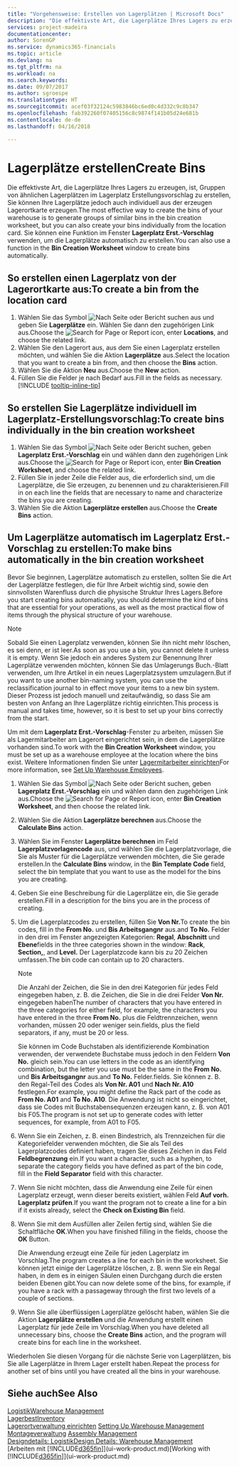 ```yaml
---
title: "Vorgehensweise: Erstellen von Lagerplätzen | Microsoft Docs"
description: "Die effektivste Art, die Lagerplätze Ihres Lagers zu erzeugen, ist, Gruppen von ähnlichen Lagerplätzen im Lagerplatz Erstellungsvorschlag zu erstellen, Sie können Ihre Lagerplätze jedoch auch individuell erzeugen."
services: project-madeira
documentationcenter: 
author: SorenGP
ms.service: dynamics365-financials
ms.topic: article
ms.devlang: na
ms.tgt_pltfrm: na
ms.workload: na
ms.search.keywords: 
ms.date: 09/07/2017
ms.author: sgroespe
ms.translationtype: HT
ms.sourcegitcommit: acef03f32124c5983846bc6ed0c4d332c9c8b347
ms.openlocfilehash: fab392260f07405156c8c9874f141b05d24e681b
ms.contentlocale: de-de
ms.lasthandoff: 04/16/2018

---
```

# <a name="create-bins"></a><span data-ttu-id="bda09-103">Lagerplätze erstellen</span><span class="sxs-lookup"><span data-stu-id="bda09-103">Create Bins</span></span>
<span data-ttu-id="bda09-104">Die effektivste Art, die Lagerplätze Ihres Lagers zu erzeugen, ist, Gruppen von ähnlichen Lagerplätzen im Lagerplatz Erstellungsvorschlag zu erstellen, Sie können Ihre Lagerplätze jedoch auch individuell aus der erzeugen Lagerortkarte erzeugen.</span><span class="sxs-lookup"><span data-stu-id="bda09-104">The most effective way to create the bins of your warehouse is to generate groups of similar bins in the bin creation worksheet, but you can also create your bins individually from the location card.</span></span> <span data-ttu-id="bda09-105">Sie können eine Funktion im Fenster **Lagerplatz Erst.-Vorschlag** verwenden, um die Lagerplätze automatisch zu erstellen.</span><span class="sxs-lookup"><span data-stu-id="bda09-105">You can also use a function in the **Bin Creation Worksheet** window to create bins automatically.</span></span>  

## <a name="to-create-a-bin-from-the-location-card"></a><span data-ttu-id="bda09-106">So erstellen einen Lagerplatz von der Lagerortkarte aus:</span><span class="sxs-lookup"><span data-stu-id="bda09-106">To create a bin from the location card</span></span>  
1. <span data-ttu-id="bda09-107">Wählen Sie das Symbol ![Nach Seite oder Bericht suchen](media/ui-search/search_small.png "Nach Seite oder Bericht suchen") aus und geben Sie **Lagerplätze** ein. Wählen Sie dann den zugehörigen Link aus.</span><span class="sxs-lookup"><span data-stu-id="bda09-107">Choose the ![Search for Page or Report](media/ui-search/search_small.png "Search for Page or Report icon") icon, enter **Locations**, and choose the related link.</span></span>  
2. <span data-ttu-id="bda09-108">Wählen Sie den Lagerort aus, aus dem Sie einen Lagerplatz erstellen möchten, und wählen Sie die Aktion **Lagerplätze** aus.</span><span class="sxs-lookup"><span data-stu-id="bda09-108">Select the location that you want to create a bin from, and then choose the **Bins** action.</span></span>  
3. <span data-ttu-id="bda09-109">Wählen Sie die Aktion **Neu** aus.</span><span class="sxs-lookup"><span data-stu-id="bda09-109">Choose the **New** action.</span></span>
4. <span data-ttu-id="bda09-110">Füllen Sie die Felder je nach Bedarf aus.</span><span class="sxs-lookup"><span data-stu-id="bda09-110">Fill in the fields as necessary.</span></span> [!INCLUDE [tooltip-inline-tip](includes/tooltip-inline-tip_md.md)]  

## <a name="to-create-bins-individually-in-the-bin-creation-worksheet"></a><span data-ttu-id="bda09-111">So erstellen Sie Lagerplätze individuell im Lagerplatz-Erstellungsvorschlag:</span><span class="sxs-lookup"><span data-stu-id="bda09-111">To create bins individually in the bin creation worksheet</span></span>  
1.  <span data-ttu-id="bda09-112">Wählen Sie das Symbol ![Nach Seite oder Bericht suchen](media/ui-search/search_small.png "Nach Seite oder Bericht suchen"), geben **Lagerplatz Erst.-Vorschlag** ein und wählen dann den zugehörigen Link aus.</span><span class="sxs-lookup"><span data-stu-id="bda09-112">Choose the ![Search for Page or Report](media/ui-search/search_small.png "Search for Page or Report icon") icon, enter **Bin Creation Worksheet**, and choose the related link.</span></span>  
2.  <span data-ttu-id="bda09-113">Füllen Sie in jeder Zeile die Felder aus, die erforderlich sind, um die Lagerplätze, die Sie erzeugen, zu benennen und zu charakterisieren.</span><span class="sxs-lookup"><span data-stu-id="bda09-113">Fill in on each line the fields that are necessary to name and characterize the bins you are creating.</span></span>  
3.  <span data-ttu-id="bda09-114">Wählen Sie die Aktion **Lagerplätze erstellen** aus.</span><span class="sxs-lookup"><span data-stu-id="bda09-114">Choose the **Create Bins** action.</span></span>  

## <a name="to-make-bins-automatically-in-the-bin-creation-worksheet"></a><span data-ttu-id="bda09-115">Um Lagerplätze automatisch im Lagerplatz Erst.-Vorschlag zu erstellen:</span><span class="sxs-lookup"><span data-stu-id="bda09-115">To make bins automatically in the bin creation worksheet</span></span>  
<span data-ttu-id="bda09-116">Bevor Sie beginnen, Lagerplätze automatisch zu erstellen, sollten Sie die Art der Lagerplätze festlegen, die für Ihre Arbeit wichtig sind, sowie den sinnvollsten Warenfluss durch die physische Struktur Ihres Lagers.</span><span class="sxs-lookup"><span data-stu-id="bda09-116">Before you start creating bins automatically, you should determine the kind of bins that are essential for your operations, as well as the most practical flow of items through the physical structure of your warehouse.</span></span>  

> [!NOTE]  
>  <span data-ttu-id="bda09-117">Sobald Sie einen Lagerplatz verwenden, können Sie ihn nicht mehr löschen, es sei denn, er ist leer.</span><span class="sxs-lookup"><span data-stu-id="bda09-117">As soon as you use a bin, you cannot delete it unless it is empty.</span></span> <span data-ttu-id="bda09-118">Wenn Sie jedoch ein anderes System zur Benennung Ihrer Lagerplätze verwenden möchten, können Sie das Umlagerungs Buch.-Blatt verwenden, um Ihre Artikel in ein neues Lagerplatzsystem umzulagern.</span><span class="sxs-lookup"><span data-stu-id="bda09-118">But if you want to use another bin-naming system, you can use the reclassification journal to in effect move your items to a new bin system.</span></span> <span data-ttu-id="bda09-119">Dieser Prozess ist jedoch manuell und zeitaufwändig, so dass Sie am besten von Anfang an Ihre Lagerplätze richtig einrichten.</span><span class="sxs-lookup"><span data-stu-id="bda09-119">This process is manual and takes time, however, so it is best to set up your bins correctly from the start.</span></span>  

<span data-ttu-id="bda09-120">Um mit dem **Lagerplatz Erst.-Vorschlag**-Fenster zu arbeiten, müssen Sie als Lagermitarbeiter am Lagerort eingerichtet sein, in dem die Lagerplätze vorhanden sind.</span><span class="sxs-lookup"><span data-stu-id="bda09-120">To work with the **Bin Creation Worksheet** window, you must be set up as a warehouse employee at the location where the bins exist.</span></span> <span data-ttu-id="bda09-121">Weitere Informationen finden Sie unter [Lagermitarbeiter einrichten](warehouse-how-to-set-up-warehouse-employees.md)</span><span class="sxs-lookup"><span data-stu-id="bda09-121">For more information, see [Set Up Warehouse Employees](warehouse-how-to-set-up-warehouse-employees.md).</span></span>    

1.  <span data-ttu-id="bda09-122">Wählen Sie das Symbol ![Nach Seite oder Bericht suchen](media/ui-search/search_small.png "Nach Seite oder Bericht suchen"), geben **Lagerplatz Erst.-Vorschlag** ein und wählen dann den zugehörigen Link aus.</span><span class="sxs-lookup"><span data-stu-id="bda09-122">Choose the ![Search for Page or Report](media/ui-search/search_small.png "Search for Page or Report icon") icon, enter **Bin Creation Worksheet**, and then choose the related link.</span></span>  
2.  <span data-ttu-id="bda09-123">Wählen Sie die Aktion **Lagerplätze berechnen** aus.</span><span class="sxs-lookup"><span data-stu-id="bda09-123">Choose the **Calculate Bins** action.</span></span>
3. <span data-ttu-id="bda09-124">Wählen Sie im Fenster **Lagerplätze berechnen** im Feld **Lagerplatzvorlagencode** aus, und wählen Sie die Lagerplatzvorlage, die Sie als Muster für die Lagerplätze verwenden möchten, die Sie gerade erstellen.</span><span class="sxs-lookup"><span data-stu-id="bda09-124">In the **Calculate Bins** window, in the **Bin Template Code** field, select the bin template that you want to use as the model for the bins you are creating.</span></span>
4.  <span data-ttu-id="bda09-125">Geben Sie eine Beschreibung für die Lagerplätze ein, die Sie gerade erstellen.</span><span class="sxs-lookup"><span data-stu-id="bda09-125">Fill in a description for the bins you are in the process of creating.</span></span>  
5.  <span data-ttu-id="bda09-126">Um die Lagerplatzcodes zu erstellen, füllen Sie **Von Nr.**</span><span class="sxs-lookup"><span data-stu-id="bda09-126">To create the bin codes, fill in the **From No.**</span></span> <span data-ttu-id="bda09-127">und **Bis Arbeitsgangnr** aus.</span><span class="sxs-lookup"><span data-stu-id="bda09-127">and **To No.**</span></span> <span data-ttu-id="bda09-128">Felder in den drei im Fenster angezeigten Kategorien: **Regal**, **Abschnitt** und **Ebene**</span><span class="sxs-lookup"><span data-stu-id="bda09-128">fields in the three categories shown in the window: **Rack**, **Section,**, and **Level.**</span></span> <span data-ttu-id="bda09-129">Der Lagerplatzcode kann bis zu 20 Zeichen umfassen.</span><span class="sxs-lookup"><span data-stu-id="bda09-129">The bin code can contain up to 20 characters.</span></span>  

    > [!NOTE]  
    >  <span data-ttu-id="bda09-130">Die Anzahl der Zeichen, die Sie in den drei Kategorien für jedes Feld eingegeben haben, z. B. die Zeichen, die Sie in die drei Felder **Von Nr.** eingegeben haben</span><span class="sxs-lookup"><span data-stu-id="bda09-130">The number of characters that you have entered in the three categories for either field, for example, the characters you have entered in the three **From No.**</span></span> <span data-ttu-id="bda09-131">plus die Feldtrennzeichen, wenn vorhanden, müssen 20 oder weniger sein.</span><span class="sxs-lookup"><span data-stu-id="bda09-131">fields, plus the field separators, if any, must be 20 or less.</span></span>  

     <span data-ttu-id="bda09-132">Sie können im Code Buchstaben als identifizierende Kombination verwenden, der verwendete Buchstabe muss jedoch in den Feldern **Von No.** gleich sein.</span><span class="sxs-lookup"><span data-stu-id="bda09-132">You can use letters in the code as an identifying combination, but the letter you use must be the same in the **From No.**</span></span> <span data-ttu-id="bda09-133">und **Bis Arbeitsgangnr** aus.</span><span class="sxs-lookup"><span data-stu-id="bda09-133">and **To No.**</span></span> <span data-ttu-id="bda09-134">Felder.</span><span class="sxs-lookup"><span data-stu-id="bda09-134">fields.</span></span> <span data-ttu-id="bda09-135">Sie können z. B. den Regal-Teil des Codes als **Von Nr. A01** und **Nach Nr. A10** festlegen.</span><span class="sxs-lookup"><span data-stu-id="bda09-135">For example, you might define the Rack part of the code as **From No. A01** and **To No. A10**.</span></span> <span data-ttu-id="bda09-136">Die Anwendung ist nicht so eingerichtet, dass sie Codes mit Buchstabensequenzen erzeugen kann, z. B. von A01 bis F05.</span><span class="sxs-lookup"><span data-stu-id="bda09-136">The program is not set up to generate codes with letter sequences, for example, from A01 to F05.</span></span>  

6.  <span data-ttu-id="bda09-137">Wenn Sie ein Zeichen, z. B. einen Bindestrich, als Trennzeichen für die Kategoriefelder verwenden möchten, die Sie als Teil des Lagerplatzcodes definiert haben, tragen Sie dieses Zeichen in das Feld **Feldbegrenzung** ein.</span><span class="sxs-lookup"><span data-stu-id="bda09-137">If you want a character, such as a hyphen, to separate the category fields you have defined as part of the bin code, fill in the **Field Separator** field with this character.</span></span>  
7.  <span data-ttu-id="bda09-138">Wenn Sie nicht möchten, dass die Anwendung eine Zeile für einen Lagerplatz erzeugt, wenn dieser bereits existiert, wählen Feld **Auf vorh. Lagerplatz prüfen**.</span><span class="sxs-lookup"><span data-stu-id="bda09-138">If you want the program not to create a line for a bin if it exists already, select the **Check on Existing Bin** field.</span></span>  
8. <span data-ttu-id="bda09-139">Wenn Sie mit dem Ausfüllen aller Zeilen fertig sind, wählen Sie die Schaltfläche **OK**.</span><span class="sxs-lookup"><span data-stu-id="bda09-139">When you have finished filling in the fields, choose the **OK** Button.</span></span>

    <span data-ttu-id="bda09-140">Die Anwendung erzeugt eine Zeile für jeden Lagerplatz im Vorschlag.</span><span class="sxs-lookup"><span data-stu-id="bda09-140">The program creates a line for each bin in the worksheet.</span></span> <span data-ttu-id="bda09-141">Sie können jetzt einige der Lagerplätze löschen, z. B. wenn Sie ein Regal haben, in dem es in einigen Säulen einen Durchgang durch die ersten beiden Ebenen gibt.</span><span class="sxs-lookup"><span data-stu-id="bda09-141">You can now delete some of the bins, for example, if you have a rack with a passageway through the first two levels of a couple of sections.</span></span>  

9. <span data-ttu-id="bda09-142">Wenn Sie alle überflüssigen Lagerplätze gelöscht haben, wählen Sie die Aktion **Lagerplätze erstellen** und die Anwendung erstellt einen Lagerplatz für jede Zeile im Vorschlag.</span><span class="sxs-lookup"><span data-stu-id="bda09-142">When you have deleted all unnecessary bins, choose the **Create Bins** action, and the program will create bins for each line in the worksheet.</span></span>  

<span data-ttu-id="bda09-143">Wiederholen Sie diesen Vorgang für die nächste Serie von Lagerplätzen, bis Sie alle Lagerplätze in Ihrem Lager erstellt haben.</span><span class="sxs-lookup"><span data-stu-id="bda09-143">Repeat the process for another set of bins until you have created all the bins in your warehouse.</span></span>  

## <a name="see-also"></a><span data-ttu-id="bda09-144">Siehe auch</span><span class="sxs-lookup"><span data-stu-id="bda09-144">See Also</span></span>  
[<span data-ttu-id="bda09-145">Logistik</span><span class="sxs-lookup"><span data-stu-id="bda09-145">Warehouse Management</span></span>](warehouse-manage-warehouse.md)  
[<span data-ttu-id="bda09-146">Lagerbest</span><span class="sxs-lookup"><span data-stu-id="bda09-146">Inventory</span></span>](inventory-manage-inventory.md)  
<span data-ttu-id="bda09-147">[Lagerortverwaltung einrichten](warehouse-setup-warehouse.md)   </span><span class="sxs-lookup"><span data-stu-id="bda09-147">[Setting Up Warehouse Management](warehouse-setup-warehouse.md)   </span></span>  
<span data-ttu-id="bda09-148">[Montageverwaltung](assembly-assemble-items.md)  </span><span class="sxs-lookup"><span data-stu-id="bda09-148">[Assembly Management](assembly-assemble-items.md)  </span></span>  
[<span data-ttu-id="bda09-149">Designdetails: Logistik</span><span class="sxs-lookup"><span data-stu-id="bda09-149">Design Details: Warehouse Management</span></span>](design-details-warehouse-management.md)  
<span data-ttu-id="bda09-150">[Arbeiten mit [!INCLUDE[d365fin](includes/d365fin_md.md)]](ui-work-product.md)</span><span class="sxs-lookup"><span data-stu-id="bda09-150">[Working with [!INCLUDE[d365fin](includes/d365fin_md.md)]](ui-work-product.md)</span></span>

